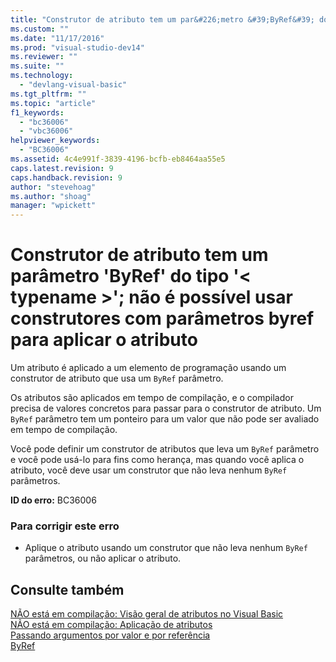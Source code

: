```yaml
---
title: "Construtor de atributo tem um par&#226;metro &#39;ByRef&#39; do tipo &#39;&lt; typename &gt;&#39;; n&#227;o &#233; poss&#237;vel usar construtores com par&#226;metros byref para aplicar o atributo | Microsoft Docs"
ms.custom: ""
ms.date: "11/17/2016"
ms.prod: "visual-studio-dev14"
ms.reviewer: ""
ms.suite: ""
ms.technology: 
  - "devlang-visual-basic"
ms.tgt_pltfrm: ""
ms.topic: "article"
f1_keywords: 
  - "bc36006"
  - "vbc36006"
helpviewer_keywords: 
  - "BC36006"
ms.assetid: 4c4e991f-3839-4196-bcfb-eb8464aa55e5
caps.latest.revision: 9
caps.handback.revision: 9
author: "stevehoag"
ms.author: "shoag"
manager: "wpickett"
---
```

# Construtor de atributo tem um par&#226;metro &#39;ByRef&#39; do tipo &#39;&lt; typename &gt;&#39;; n&#227;o &#233; poss&#237;vel usar construtores com par&#226;metros byref para aplicar o atributo
Um atributo é aplicado a um elemento de programação usando um construtor de atributo que usa um `ByRef` parâmetro.  
  
 Os atributos são aplicados em tempo de compilação, e o compilador precisa de valores concretos para passar para o construtor de atributo. Um `ByRef` parâmetro tem um ponteiro para um valor que não pode ser avaliado em tempo de compilação.  
  
 Você pode definir um construtor de atributos que leva um `ByRef` parâmetro e você pode usá\-lo para fins como herança, mas quando você aplica o atributo, você deve usar um construtor que não leva nenhum `ByRef` parâmetros.  
  
 **ID do erro:** BC36006  
  
### Para corrigir este erro  
  
-   Aplique o atributo usando um construtor que não leva nenhum `ByRef` parâmetros, ou não aplicar o atributo.  
  
## Consulte também  
 [NÃO está em compilação: Visão geral de atributos no Visual Basic](http://msdn.microsoft.com/pt-br/0d0cff64-892d-4f57-83bd-bef388553d4f)   
 [NÃO está em compilação: Aplicação de atributos](http://msdn.microsoft.com/pt-br/2b1703ed-4437-49b3-bc0b-568094324f47)   
 [Passando argumentos por valor e por referência](../../visual-basic/programming-guide/language-features/procedures/passing-arguments-by-value-and-by-reference.md)   
 [ByRef](../../visual-basic/language-reference/modifiers/byref.md)